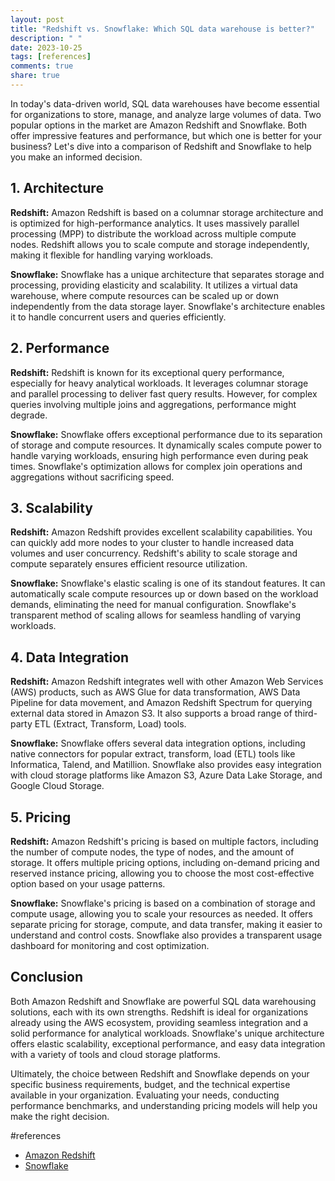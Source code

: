 ```yaml
---
layout: post
title: "Redshift vs. Snowflake: Which SQL data warehouse is better?"
description: " "
date: 2023-10-25
tags: [references]
comments: true
share: true
---
```


In today's data-driven world, SQL data warehouses have become essential for organizations to store, manage, and analyze large volumes of data. Two popular options in the market are Amazon Redshift and Snowflake. Both offer impressive features and performance, but which one is better for your business? Let's dive into a comparison of Redshift and Snowflake to help you make an informed decision.

## 1. Architecture

**Redshift:** Amazon Redshift is based on a columnar storage architecture and is optimized for high-performance analytics. It uses massively parallel processing (MPP) to distribute the workload across multiple compute nodes. Redshift allows you to scale compute and storage independently, making it flexible for handling varying workloads.

**Snowflake:** Snowflake has a unique architecture that separates storage and processing, providing elasticity and scalability. It utilizes a virtual data warehouse, where compute resources can be scaled up or down independently from the data storage layer. Snowflake's architecture enables it to handle concurrent users and queries efficiently.

## 2. Performance

**Redshift:** Redshift is known for its exceptional query performance, especially for heavy analytical workloads. It leverages columnar storage and parallel processing to deliver fast query results. However, for complex queries involving multiple joins and aggregations, performance might degrade.

**Snowflake:** Snowflake offers exceptional performance due to its separation of storage and compute resources. It dynamically scales compute power to handle varying workloads, ensuring high performance even during peak times. Snowflake's optimization allows for complex join operations and aggregations without sacrificing speed.

## 3. Scalability

**Redshift:** Amazon Redshift provides excellent scalability capabilities. You can quickly add more nodes to your cluster to handle increased data volumes and user concurrency. Redshift's ability to scale storage and compute separately ensures efficient resource utilization.

**Snowflake:** Snowflake's elastic scaling is one of its standout features. It can automatically scale compute resources up or down based on the workload demands, eliminating the need for manual configuration. Snowflake's transparent method of scaling allows for seamless handling of varying workloads.

## 4. Data Integration

**Redshift:** Amazon Redshift integrates well with other Amazon Web Services (AWS) products, such as AWS Glue for data transformation, AWS Data Pipeline for data movement, and Amazon Redshift Spectrum for querying external data stored in Amazon S3. It also supports a broad range of third-party ETL (Extract, Transform, Load) tools.

**Snowflake:** Snowflake offers several data integration options, including native connectors for popular extract, transform, load (ETL) tools like Informatica, Talend, and Matillion. Snowflake also provides easy integration with cloud storage platforms like Amazon S3, Azure Data Lake Storage, and Google Cloud Storage.

## 5. Pricing

**Redshift:** Amazon Redshift's pricing is based on multiple factors, including the number of compute nodes, the type of nodes, and the amount of storage. It offers multiple pricing options, including on-demand pricing and reserved instance pricing, allowing you to choose the most cost-effective option based on your usage patterns.

**Snowflake:** Snowflake's pricing is based on a combination of storage and compute usage, allowing you to scale your resources as needed. It offers separate pricing for storage, compute, and data transfer, making it easier to understand and control costs. Snowflake also provides a transparent usage dashboard for monitoring and cost optimization.

## Conclusion

Both Amazon Redshift and Snowflake are powerful SQL data warehousing solutions, each with its own strengths. Redshift is ideal for organizations already using the AWS ecosystem, providing seamless integration and a solid performance for analytical workloads. Snowflake's unique architecture offers elastic scalability, exceptional performance, and easy data integration with a variety of tools and cloud storage platforms.

Ultimately, the choice between Redshift and Snowflake depends on your specific business requirements, budget, and the technical expertise available in your organization. Evaluating your needs, conducting performance benchmarks, and understanding pricing models will help you make the right decision.

#references
- [Amazon Redshift](https://aws.amazon.com/redshift/)
- [Snowflake](https://www.snowflake.com/)